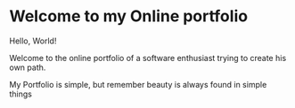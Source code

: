 # Welcome to my Online portfolio
Hello, World!

Welcome to the online portfolio of a software enthusiast trying to create his own path.

My Portfolio is simple, but remember beauty is always found in simple things
